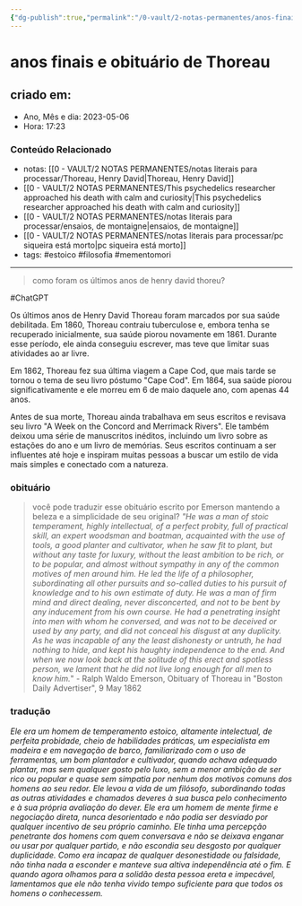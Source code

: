 ```yaml
---
{"dg-publish":true,"permalink":"/0-vault/2-notas-permanentes/anos-finais-e-obituario-de-thoreau/","tags":["permanente","estoico","filosofia","mementomori","ChatGPT"],"dgHomeLink":true,"dgShowLocalGraph":true,"dgShowFileTree":true,"dgEnableSearch":true,"noteIcon":""}
---
```


# anos finais e obituário de Thoreau

## criado em: 
-  Ano, Mês e dia: 2023-05-06
- Hora: 17:23

### Conteúdo Relacionado
- notas: [[0 - VAULT/2 NOTAS PERMANENTES/notas literais para processar/Thoreau, Henry David\|Thoreau, Henry David]]
- [[0 - VAULT/2 NOTAS PERMANENTES/This psychedelics researcher approached his death with calm and curiosity\|This psychedelics researcher approached his death with calm and curiosity]]
- [[0 - VAULT/2 NOTAS PERMANENTES/notas literais para processar/ensaios, de montaigne\|ensaios, de montaigne]]
- [[0 - VAULT/2 NOTAS PERMANENTES/notas literais para processar/pc siqueira está morto\|pc siqueira está morto]]
- tags: #estoico #filosofia #mementomori 
---

> como foram os últimos anos de henry david thoreu?

#ChatGPT

Os últimos anos de Henry David Thoreau foram marcados por sua saúde debilitada. Em 1860, Thoreau contraiu tuberculose e, embora tenha se recuperado inicialmente, sua saúde piorou novamente em 1861. Durante esse período, ele ainda conseguiu escrever, mas teve que limitar suas atividades ao ar livre.

Em 1862, Thoreau fez sua última viagem a Cape Cod, que mais tarde se tornou o tema de seu livro póstumo "Cape Cod". Em 1864, sua saúde piorou significativamente e ele morreu em 6 de maio daquele ano, com apenas 44 anos.

Antes de sua morte, Thoreau ainda trabalhava em seus escritos e revisava seu livro "A Week on the Concord and Merrimack Rivers". Ele também deixou uma série de manuscritos inéditos, incluindo um livro sobre as estações do ano e um livro de memórias. Seus escritos continuam a ser influentes até hoje e inspiram muitas pessoas a buscar um estilo de vida mais simples e conectado com a natureza.

### obituário

> você pode traduzir esse obituário escrito por Emerson mantendo a beleza e a simplicidade de seu original? *"He was a man of stoic temperament, highly intellectual, of a perfect probity, full of practical skill, an expert woodsman and boatman, acquainted with the use of tools, a good planter and cultivator, when he saw fit to plant, but without any taste for luxury, without the least ambition to be rich, or to be popular, and almost without sympathy in any of the common motives of men around him. He led the life of a philosopher, subordinating all other pursuits and so-called duties to his pursuit of knowledge and to his own estimate of duty. He was a man of firm mind and direct dealing, never disconcerted, and not to be bent by any inducement from his own course. He had a penetrating insight into men with whom he conversed, and was not to be deceived or used by any party, and did not conceal his disgust at any duplicity. As he was incapable of any the least dishonesty or untruth, he had nothing to hide, and kept his haughty independence to the end. And when we now look back at the solitude of this erect and spotless person, we lament that he did not live long enough for all men to know him.*" - Ralph Waldo Emerson, Obituary of Thoreau in "Boston Daily Advertiser", 9 May 1862

### tradução

*Ele era um homem de temperamento estoico, altamente intelectual, de perfeita probidade, cheio de habilidades práticas, um especialista em madeira e em navegação de barco, familiarizado com o uso de ferramentas, um bom plantador e cultivador, quando achava adequado plantar, mas sem qualquer gosto pelo luxo, sem a menor ambição de ser rico ou popular e quase sem simpatia por nenhum dos motivos comuns dos homens ao seu redor. Ele levou a vida de um filósofo, subordinando todas as outras atividades e chamados deveres à sua busca pelo conhecimento e à sua própria avaliação do dever. Ele era um homem de mente firme e negociação direta, nunca desorientado e não podia ser desviado por qualquer incentivo de seu próprio caminho. Ele tinha uma percepção penetrante dos homens com quem conversava e não se deixava enganar ou usar por qualquer partido, e não escondia seu desgosto por qualquer duplicidade. Como era incapaz de qualquer desonestidade ou falsidade, não tinha nada a esconder e manteve sua altiva independência até o fim. E quando agora olhamos para a solidão desta pessoa ereta e impecável, lamentamos que ele não tenha vivido tempo suficiente para que todos os homens o conhecessem.*